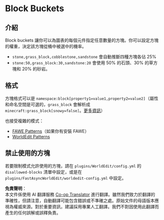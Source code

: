 <!--
CO_OP_TRANSLATOR_METADATA:
{
  "original_hash": "85aa716110e0b0e6feeaff3cdbd3d4eb",
  "translation_date": "2025-05-13T03:39:56+00:00",
  "source_file": "plotsquared/block-bucket.md",
  "language_code": "tw"
}
-->
# Block Buckets

## 介紹

Block buckets 讓你可以為圖表的每個元件指定任意數量的方塊。你可以設定方塊的權重，決定該方塊從桶中被選中的機率。

* `stone,grass_block,cobblestone,sandstone` 會自動推斷四種方塊各佔 25%
* `stone:50,grass_block:30,sandstone:20` 會使用 50% 的石頭、30% 的草方塊和 20% 的砂岩。

## 格式

方塊格式可以是 `namespace:block[property1=value1,property2=value2]`（屬性和命名空間是可選的，`grass_block` 會解析成 `minecraft:grass_block[snowy=false]`。[更多資訊](https://minecraft.wiki/w/Block_states)）

也接受複雜的模式：

* [FAWE Patterns](/fastasyncworldedit/advanced-features/patterns.md)（如果你有安裝 FAWE）
* [WorldEdit Patterns](https://worldedit.enginehub.org/en/latest/usage/general/patterns/)

## 禁止使用的方塊

若要限制模式允許使用的方塊，請在 `plugins/WorldEdit/config.yml` 的 `disallowed-blocks` 清單中設定，或是在 `plugins/FastAsyncWorldEdit/worldedit-config.yml` 中設定。

**免責聲明**：  
本文件係使用 AI 翻譯服務 [Co-op Translator](https://github.com/Azure/co-op-translator) 進行翻譯。雖然我們致力於翻譯的準確性，但請注意，自動翻譯可能包含錯誤或不準確之處。原始文件的母語版本應視為權威來源。對於重要資訊，建議採用專業人工翻譯。我們不對因使用此翻譯而產生的任何誤解或誤釋負責。